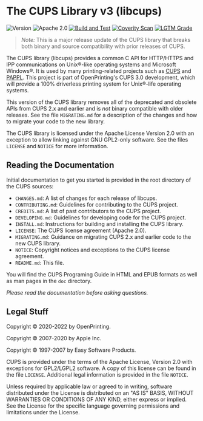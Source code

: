 The CUPS Library v3 (libcups)
=============================

![Version](https://img.shields.io/github/v/release/michaelrsweet/libcups?include_prereleases)
![Apache 2.0](https://img.shields.io/github/license/michaelrsweet/libcups)
[![Build and Test](https://github.com/michaelrsweet/libcups/workflows/Build%20and%20Test/badge.svg)](https://github.com/michaelrsweet/libcups/actions/workflows/build.yml)
[![Coverity Scan](https://img.shields.io/coverity/scan/24180)](https://scan.coverity.com/projects/michaelrsweet-libcups)
[![LGTM Grade](https://img.shields.io/lgtm/grade/cpp/github/michaelrsweet/libcups)](https://lgtm.com/projects/g/michaelrsweet/libcups/?mode=list)

> *Note:* This is a major release update of the CUPS library that breaks both
> binary and source compatibility with prior releases of CUPS.

The CUPS library (libcups) provides a common C API for HTTP/HTTPS and IPP
communications on Unix®-like operating systems and Microsoft Windows®.  It is
used by many printing-related projects such as [CUPS][1] and [PAPPL][2].  This
project is part of OpenPrinting's CUPS 3.0 development, which will provide a
100% driverless printing system for Unix®-life operating systems.

This version of the CUPS library removes all of the deprecated and obsolete APIs
from CUPS 2.x and earlier and is *not* binary compatible with older releases.
See the file `MIGRATING.md` for a description of the changes and how to migrate
your code to the new library.

The CUPS library is licensed under the Apache License Version 2.0 with an
exception to allow linking against GNU GPL2-only software.  See the files
`LICENSE` and `NOTICE` for more information.


Reading the Documentation
-------------------------

Initial documentation to get you started is provided in the root directory of
the CUPS sources:

- `CHANGES.md`: A list of changes for each release of libcups.
- `CONTRIBUTING.md`: Guidelines for contributing to the CUPS project.
- `CREDITS.md`: A list of past contributors to the CUPS project.
- `DEVELOPING.md`: Guidelines for developing code for the CUPS project.
- `INSTALL.md`: Instructions for building and installing the CUPS library.
- `LICENSE`: The CUPS license agreement (Apache 2.0).
- `MIGRATING.md`: Guidance on migrating CUPS 2.x and earlier code to the new
  CUPS library.
- `NOTICE`: Copyright notices and exceptions to the CUPS license agreement.
- `README.md`: This file.

You will find the CUPS Programing Guide in HTML and EPUB formats as well as man
pages in the `doc` directory.

*Please read the documentation before asking questions.*


Legal Stuff
-----------

Copyright © 2020-2022 by OpenPrinting.

Copyright © 2007-2020 by Apple Inc.

Copyright © 1997-2007 by Easy Software Products.

CUPS is provided under the terms of the Apache License, Version 2.0 with
exceptions for GPL2/LGPL2 software.  A copy of this license can be found in the
file `LICENSE`.  Additional legal information is provided in the file `NOTICE`.

Unless required by applicable law or agreed to in writing, software distributed
under the License is distributed on an "AS IS" BASIS, WITHOUT WARRANTIES OR
CONDITIONS OF ANY KIND, either express or implied.  See the License for the
specific language governing permissions and limitations under the License.


[1]: https://openprinting.github.io/cups
[2]: https://www.msweet.org/pappl
